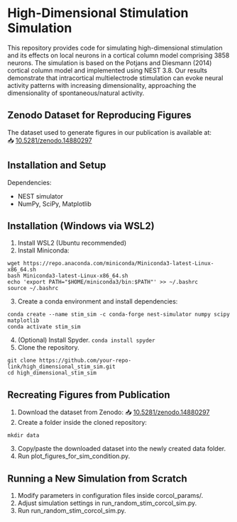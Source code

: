 # High-Dimensional Stimulation Simulation
 
This repository provides code for simulating high-dimensional stimulation and its effects on local neurons in a cortical column model comprising 3858 neurons. 
The simulation is based on the Potjans and Diesmann (2014) cortical column model and implemented using NEST 3.8. 
Our results demonstrate that intracortical multielectrode stimulation can evoke neural activity patterns with increasing dimensionality, approaching the dimensionality of spontaneous/natural activity.

## Zenodo Dataset for Reproducing Figures
The dataset used to generate figures in our publication is available at:  
📥 [10.5281/zenodo.14880297](https://zenodo.org/records/14880298)


## Installation and Setup
Dependencies:
- NEST simulator 
- NumPy, SciPy, Matplotlib 

## Installation  (Windows via WSL2)
1. Install WSL2 (Ubuntu recommended)
2. Install Miniconda:
```
wget https://repo.anaconda.com/miniconda/Miniconda3-latest-Linux-x86_64.sh
bash Miniconda3-latest-Linux-x86_64.sh
echo 'export PATH="$HOME/miniconda3/bin:$PATH"' >> ~/.bashrc
source ~/.bashrc
```
3. Create a conda environment and install dependencies:
```
conda create --name stim_sim -c conda-forge nest-simulator numpy scipy matplotlib
conda activate stim_sim
```
4. (Optional) Install Spyder. 
`conda install spyder`
5. Clone the repository.
```
git clone https://github.com/your-repo-link/high_dimensional_stim_sim.git
cd high_dimensional_stim_sim
```

## Recreating Figures from Publication
1. Download the dataset from Zenodo: 
📥 [10.5281/zenodo.14880297](https://zenodo.org/records/14880298)
2. Create a folder inside the cloned repository:
```
mkdir data
```
3. Copy/paste the downloaded dataset into the newly created data folder.
4. Run plot_figures_for_sim_condition.py.

## Running a New Simulation from Scratch
1. Modify parameters in configuration files inside corcol_params/.
2. Adjust simulation settings in run_random_stim_corcol_sim.py.
3. Run run_random_stim_corcol_sim.py.

